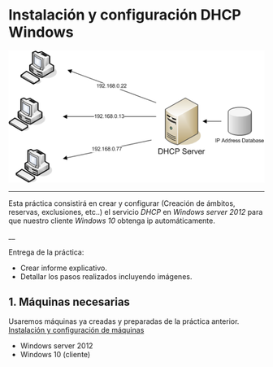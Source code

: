 # Instalación y configuración DHCP Windows

![portada](./images/portada.png)

___

Esta práctica consistirá en crear y configurar (Creación de ámbitos, reservas, exclusiones, etc..) el servicio *DHCP* en *Windows server 2012* para que nuestro cliente *Windows 10* obtenga ip automáticamente.

__

Entrega de la práctica:

- Crear informe explicativo.
- Detallar los pasos realizados incluyendo imágenes.

## 1. Máquinas necesarias

Usaremos máquinas ya creadas y preparadas de la práctica anterior. [Instalación y configuración de máquinas](https://github.com/oscarmoreira11/ASIR/blob/master/Servicios_de_red/1-Instalaci%C3%B3n_y_configuraci%C3%B3n_de_m%C3%A1quinas/Instalacion_y_configuracion_de_maquinas.md)

- Windows server 2012
- Windows 10 (cliente)
